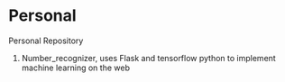 # Personal
Personal Repository

1. Number_recognizer, uses Flask and tensorflow python to implement machine learning on the web
